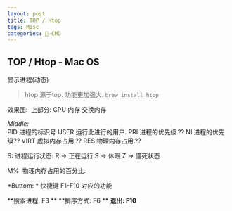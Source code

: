 ```yaml
---
layout: post
title: TOP / Htop  
tags: Misc
categories: -CMD
---
```



## TOP / Htop - Mac OS
显示进程(动态)
> htop 源于top. 功能更加强大. `brew install htop`

效果图: ![]()
上部分:
CPU 内存 交换内存

*Middle:*	
PID  进程的标识号
USER 运行此进行的用户.
PRI  进程的优先级.??
NI   进程的优先级??
VIRT 虚拟内存占用.??
RES  物理内存占用.??



S: 进程运行状态:
R → 正在运行
S → 休眠
Z → 僵死状态

M%:  物理内存占用的百分比.

*Buttom: *
快捷键 F1-F10 对应的功能


**搜索进程: F3 **
**排序方式: F6 **
**退出:     F10**


